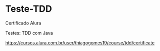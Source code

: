 # Teste-TDD

Certificado Alura

Testes: TDD com Java

https://cursos.alura.com.br/user/thiagogomes19/course/tdd/certificate
